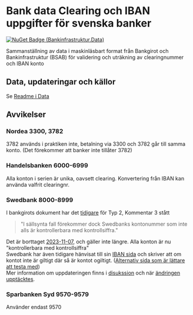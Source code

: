 # Bank data Clearing och IBAN uppgifter för svenska banker
[![NuGet Badge (Bankinfrastruktur.Data)](https://buildstats.info/nuget/Bankinfrastruktur.Data)](https://www.nuget.org/packages/Bankinfrastruktur.Data)

Sammanställning av data i maskinläsbart format från Bankgirot och Bankinfrastruktur (BSAB) för validering och uträkning av clearingnummer och IBAN konto

## Data, updateringar och källor
Se [Readme i Data](https://github.com/Bankinfrastruktur/BankData/tree/main/Data)

## Avvikelser

### Nordea 3300, 3782
3782 används i praktiken inte, betalning via 3300 och 3782 går till samma konto. (Det förekommer att banker inte tillåter 3782)

### Handelsbanken 6000-6999
Alla konton i serien är unika, oavsett clearing. Konvertering från IBAN kan använda valfrit clearingnr.

### Swedbank 8000-8999
I bankgirots dokument har det [tidigare](https://web.archive.org/web/20230905155004/https://www.bankgirot.se/globalassets/dokument/anvandarmanualer/bankernaskontonummeruppbyggnad_anvandarmanual_sv.pdf) för Typ 2, Kommentar 3 stått
> "I sällsynta fall förekommer dock Swedbanks kontonummer som inte alls är kontrollerbara med kontrollsiffra."

Det är borttaget [2023-11-07](https://web.archive.org/web/20231115154902/https://www.bankgirot.se/globalassets/dokument/anvandarmanualer/bankernaskontonummeruppbyggnad_anvandarmanual_sv.pdf), och gäller inte längre. Alla konton är nu "kontrollerbara med kontrollsiffra"  
Swedbank har även tidigare hänvisat till sin [IBAN sida](https://www.swedbank.se/privat/betala-och-overfora/iban-och-bic.html) och skriver att om kontot inte är giltigt där så är kontot ogiltigt. ([Alternativ sida som är lättare att testa med](https://jsfiddle.net/mzwe8coh/2/))  
Mer information om uppdateringen finns i [disukssion](https://github.com/jop-io/kontonummer.js/issues/15#issuecomment-1798394596) och när [ändringen upptäcktes](https://github.com/Bankinfrastruktur/BankData/issues/32).

### Sparbanken Syd 9570-9579  
Använder endast 9570
